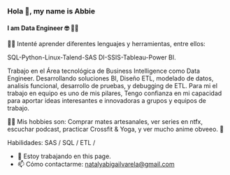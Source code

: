 ### Hola 👋, my name is Abbie
#### I am Data Engineer 🤓 💪🏼

🕵️‍♀️ Intenté aprender diferentes lenguajes y herramientas, entre ellos:

SQL-Python-Linux-Talend-SAS DI-SSIS-Tableau-Power BI.

Trabajo en el Área tecnológica de Business Intelligence como Data Engineer. Desarrollando soluciones BI, Diseño ETL, modelado de datos, analisis funcional, desarrollo de pruebas, y debugging de ETL. Para mi el trabajo en equipo es uno de mis pilares, Tengo confianza en mi capacidad para aportar ideas interesantes e innovadoras a grupos y equipos de trabajo. 

👩🏻 Mis hobbies son: Comprar mates artesanales, ver series en ntfx, escuchar podcast, practicar Crossfit & Yoga, y ver mucho anime obveeo. 🤖

Habilidades: SAS / SQL / ETL / 

- 🔭 Estoy trabajando en this page. 
- 📫 Cómo contactarme: natalyabigailvarela@gmail.com 
